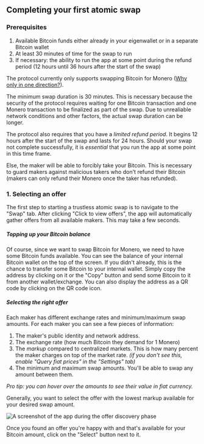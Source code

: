 ## Completing your first atomic swap

### Prerequisites

 1. Available Bitcoin funds either already in your eigenwallet or in a separate Bitcoin wallet
 2. At least 30 minutes of time for the swap to run
 3. If necessary: the ability to run the app at some point during the refund period (12 hours until 36 hours after the start of the swap)

The protocol currently only supports swapping Bitcoin for Monero ([Why only in one direction?](/faq.html#why-only-in-one-direction)).

The minimum swap duration is 30 minutes.
This is necessary because the security of the protocol requires waiting for one Bitcoin transaction and one Monero transaction to be finalized as part of the swap. 
Due to unrealiable network conditions and other factors, the actual swap duration can be longer.

The protocol also requires that you have a _limited refund period_. 
It begins 12 hours after the start of the swap and lasts for 24 hours. 
Should your swap not complete successfully, it is _essential_ that you run the app at some point in this time frame.

Else, the maker will be able to forcibly take your Bitcoin.
This is necessary to guard makers against malicious takers who don't refund their Bitcoin (makers can only refund their Monero once the taker has refunded).

### 1. Selecting an offer

The first step to starting a trustless atomic swap is to navigate to the "Swap" tab.
After clicking "Click to view offers", the app will automatically gather offers from all available makers.
This may take a few seconds.


##### Topping up your Bitcoin balance

Of course, since we want to swap Bitcoin for Monero, we need to have some Bitcoin funds available.
You can see the balance of your internal Bitcoin wallet on the top of the screen. 
If you didn't already, this is the chance to transfer some Bitcoin to your internal wallet.
Simply copy the address by clicking on it or the "Copy" button and send some Bitcoin to it from another wallet/exchange.
You can also display the address as a QR code by clicking on the QR code icon.

##### Selecting the _right_ offer

Each maker has different exchange rates and minimum/maximum swap amounts.
For each maker you can see a few pieces of information:

 1. The maker's public identity and network address. 
 2. The exchange rate (how much Bitcoin they demand for 1 Monero)
 3. The _markup_ compared to centralized markets. This is how many percent the maker charges on top of the market rate. _(if you don't see this, enable "Query fiat prices" in the "Settings" tab)_
 4. The minimum and maximum swap amounts. You'll be able to swap any amount between them.

_Pro tip: you can hover over the amounts to see their value in fiat currency._

Generally, you want to select the offer with the lowest markup available for your desired swap amount.

![A screenshot of the app during the offer discovery phase](/imgs/screenshots/1-getting-offers.png)

Once you found an offer you're happy with and that's available for your Bitcoin amount, click on the "Select" button next to it.
